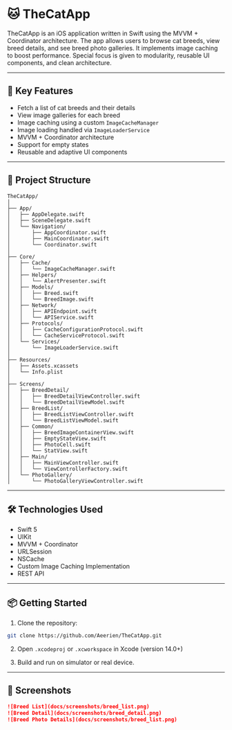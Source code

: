 # 🐱 TheCatApp

TheCatApp is an iOS application written in Swift using the MVVM + Coordinator architecture. The app
allows users to browse cat breeds, view breed details, and see breed photo galleries. It implements
image caching to boost performance. Special focus is given to modularity, reusable UI components,
and clean architecture.

---

## 🚀 Key Features

- Fetch a list of cat breeds and their details
- View image galleries for each breed
- Image caching using a custom `ImageCacheManager`
- Image loading handled via `ImageLoaderService`
- MVVM + Coordinator architecture
- Support for empty states
- Reusable and adaptive UI components

---

## 📁 Project Structure

```
TheCatApp/
│
├── App/
│   ├── AppDelegate.swift
│   ├── SceneDelegate.swift
│   └── Navigation/
│       ├── AppCoordinator.swift
│       ├── MainCoordinator.swift
│       └── Coordinator.swift
│
├── Core/
│   ├── Cache/
│   │   └── ImageCacheManager.swift
│   ├── Helpers/
│   │   └── AlertPresenter.swift
│   ├── Models/
│   │   ├── Breed.swift
│   │   └── BreedImage.swift
│   ├── Network/
│   │   ├── APIEndpoint.swift
│   │   └── APIService.swift
│   ├── Protocols/
│   │   ├── CacheConfigurationProtocol.swift
│   │   └── CacheServiceProtocol.swift
│   └── Services/
│       └── ImageLoaderService.swift
│
├── Resources/
│   ├── Assets.xcassets
│   └── Info.plist
│
├── Screens/
│   ├── BreedDetail/
│   │   ├── BreedDetailViewController.swift
│   │   └── BreedDetailViewModel.swift
│   ├── BreedList/
│   │   ├── BreedListViewController.swift
│   │   └── BreedListViewModel.swift
│   ├── Common/
│   │   ├── BreedImageContainerView.swift
│   │   ├── EmptyStateView.swift
│   │   ├── PhotoCell.swift
│   │   └── StatView.swift
│   ├── Main/
│   │   ├── MainViewController.swift
│   │   └── ViewControllerFactory.swift
│   └── PhotoGallery/
│       └── PhotoGalleryViewController.swift
```

---

## 🛠 Technologies Used

- Swift 5
- UIKit
- MVVM + Coordinator
- URLSession
- NSCache
- Custom Image Caching Implementation
- REST API

---

## 📦 Getting Started

1. Clone the repository:

```bash
git clone https://github.com/Aeerien/TheCatApp.git
```

2. Open `.xcodeproj` or `.xcworkspace` in Xcode (version 14.0+)

3. Build and run on simulator or real device.

---

## 📸 Screenshots

```markdown
![Breed List](docs/screenshots/breed_list.png)
![Breed Detail](docs/screenshots/breed_detail.png)
![Breed Photo Details](docs/screenshots/breed_list.png)
```
